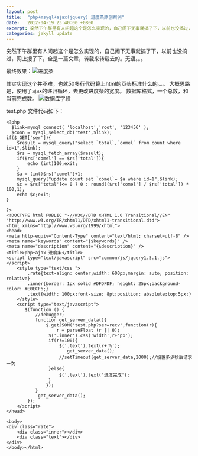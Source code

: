 ```yaml
---
layout: post
title:  "php+msyql+ajax(jquery) 进度条原创案例"
date:   2012-04-19 23:40:00 +0800
excerpt: 突然下午群里有人问起这个是怎么实现的，自己闲下无事就搞了下，以前也没搞过，网上搜了下，全是一篇文章，转载来转载去的。无语。。
categories: jekyll update
---   
```

<!--markdown-->突然下午群里有人问起这个是怎么实现的，自己闲下无事就搞了下，以前也没搞过，网上搜了下，全是一篇文章，转载来转载去的。无语。。。
最终效果：![进度条][1]


<!--more-->

其实实现这个并不难，也就50多行代码算上html的页头标准什么的。。。
大概思路是，使用了ajax的递归循环，去更改进度条的宽度。
数据库格式，一个总数，和当前完成数。
![数据库字段][2]


  [1]: http://7vzoi7.com1.z0.glb.clouddn.com/2015/02/680885848.jpg
  [2]: http://7vzoi7.com1.z0.glb.clouddn.com/2015/02/1843448956.jpg
test.php 文件代码如下：

    <?php
      $link=mysql_connect( 'localhost','root', '123456' );
      $conn = mysql_select_db('test',$link);
    if($_GET['ser']){
        $result = mysql_query("select `total`,`comel` from count where id=1",$link);
        $rs = mysql_fetch_array($result);
        if($rs['comel'] == $rs['total']){
            echo (int)100;exit;
        }
        $a = (int)$rs['comel']+1;
        mysql_query("update count set `comel`= $a where id=1",$link);
        $c = $rs['total']<= 0 ? 0 : round(($rs['comel'] / $rs['total']) * 100,1);
        echo $c;exit;
    }
    
    ?>
    <!DOCTYPE html PUBLIC "-//W3C//DTD XHTML 1.0 Transitional//EN" "http://www.w3.org/TR/xhtml1/DTD/xhtml1-transitional.dtd">
    <html xmlns="http://www.w3.org/1999/xhtml">
    <head>
    <meta http-equiv="Content-Type" content="text/html; charset=utf-8" />
    <meta name="keywords" content="{$keywords}" />
    <meta name="description" content="{$description}" />
    <title>php+ajax 进度条</title>
    <script type="text/javascript" src="common/js/jquery1.5.1.js"></script>
        <style type="text/css ">
            .rate{text-align: center;width: 600px;margin: auto; position: relative}
            .inner{border: 1px solid #DFDFDF; height: 25px;background-color: #E0ECF6;}
            .text{width: 100px;font-size: 8pt;position: absolute;top:5px;}
        </style>
        <script type="text/javascript">
           $(function () {
               //debugger;
               function get_server_data(){
                   $.getJSON('test.php?ser=recv',function(r){
                       r = parseFloat (r || 0);
                    $('.inner').css('width',r+'px');
                    if(r!=100){
                        $('.text').text(r+'%');
                           get_server_data();
                        //setTimeout(get_server_data,2000);//设置多少秒后请求一次
                    }else{
                        $('.text').text('进度完成');
                    }
                   });
               }
                get_server_data();
            });
        </script>
    </head>
    
    <body>
    <div class="rate">
        <div class="inner"></div>
        <div class="text"></div>
    </div>
    </body></html>
